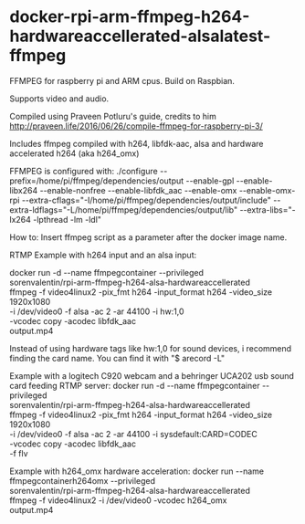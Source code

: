 # docker-rpi-arm-ffmpeg-h264-hardwareaccellerated-alsalatest-ffmpeg
FFMPEG for raspberry pi and ARM cpus. Build on Raspbian.

Supports video and audio.

Compiled using Praveen Potluru's guide, credits to him
http://praveen.life/2016/06/26/compile-ffmpeg-for-raspberry-pi-3/

Includes ffmpeg compiled with h264, libfdk-aac, alsa and hardware accelerated h264 (aka h264_omx)

FFMPEG is configured with: ./configure --prefix=/home/pi/ffmpeg/dependencies/output
--enable-gpl
--enable-libx264
--enable-nonfree
--enable-libfdk_aac
--enable-omx
--enable-omx-rpi
--extra-cflags="-I/home/pi/ffmpeg/dependencies/output/include" --extra-ldflags="-L/home/pi/ffmpeg/dependencies/output/lib" --extra-libs="-lx264 -lpthread -lm -ldl"

How to:
Insert ffmpeg script as a parameter after the docker image name.

RTMP Example with h264 input and an alsa input:

docker run -d --name ffmpegcontainer --privileged \
sorenvalentin/rpi-arm-ffmpeg-h264-alsa-hardwareaccellerated \
ffmpeg -f video4linux2 -pix_fmt h264 -input_format h264 -video_size 1920x1080 \
-i /dev/video0 -f alsa -ac 2 -ar 44100 -i hw:1,0 \
-vcodec copy -acodec libfdk_aac \
output.mp4

Instead of using hardware tags like hw:1,0 for sound devices, i recommend finding the card name. You can find it with "$ arecord -L"

Example with a logitech C920 webcam and a behringer UCA202 usb sound card feeding RTMP server:
docker run -d --name ffmpegcontainer --privileged \
sorenvalentin/rpi-arm-ffmpeg-h264-alsa-hardwareaccellerated \
ffmpeg -f video4linux2 -pix_fmt h264 -input_format h264 -video_size 1920x1080 \
-i /dev/video0 -f alsa -ac 2 -ar 44100 -i sysdefault:CARD=CODEC \
-vcodec copy -acodec libfdk_aac \
-f flv <RTMP URL>

Example with h264_omx hardware acceleration:
docker run --name ffmpegcontainerh264omx --privileged \
sorenvalentin/rpi-arm-ffmpeg-h264-alsa-hardwareaccellerated \
ffmpeg -f video4linux2 -i /dev/video0 -vcodec h264_omx \
output.mp4
